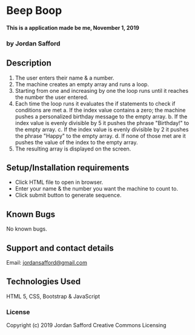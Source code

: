 # Beep Boop

#### This is a application made be me, November 1, 2019

### by Jordan Safford

## Description

1. The user enters their name & a number.
2. The machine creates an empty array and runs a loop.
3. Starting from one and increasing by one the loop runs until it reaches the number the user entered.
4. Each time the loop runs it evaluates the if statements to check if conditions are met
  a. If the index value contains a zero; the machine pushes a personalized birthday message to the empty array.
  b. If the index value is evenly divisible by 5 it pushes the phrase "Birthday!" to the empty array.
  c. If the index value is evenly divisible by 2 it pushes the phrase "Happy" to the empty array.
  d. If none of those met are it pushes the value of the index to the empty array.
5. The resulting array is displayed on the screen.

## Setup/Installation requirements

* Click HTML file to open in browser.
* Enter your name & the number you want the machine to count to.
* Click submit button to generate sequence.

## Known Bugs

<!-- Zero is being counted as a factor of ten, probably due to using the modulus formula. -->
No known bugs.

## Support and contact details

Email: jordansafford@gmail.com

## Technologies Used

HTML 5, CSS, Bootstrap & JavaScript

### License


Copyright (c) 2019 Jordan Safford Creative Commons Licensing
